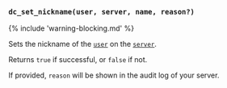 ### `dc_set_nickname(user, server, name, reason?)`

{% include 'warning-blocking.md' %}

Sets the nickname of the [`user`](/values/user.md) on the [`server`](/values/server.md).

Returns `true` if successful, or `false` if not.

If provided, `reason` will be shown in the audit log of your server.